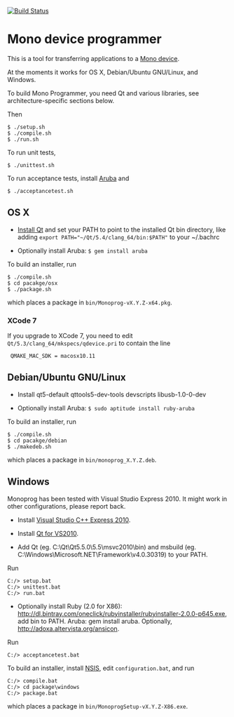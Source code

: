 [![Build Status](https://travis-ci.org/getopenmono/monoprog.svg)](https://travis-ci.org/getopenmono/monoprog)

# Mono device programmer

This is a tool for transferring applications to a [Mono device](http://openmono.com).

At the moments it works for OS X, Debian/Ubuntu GNU/Linux, and Windows.

To build Mono Programmer, you need Qt and various libraries, see architecture-specific sections below.

Then

    $ ./setup.sh
    $ ./compile.sh
    $ ./run.sh

To run unit tests,

    $ ./unittest.sh

To run acceptance tests, install [Aruba](https://github.com/cucumber/aruba) and

    $ ./acceptancetest.sh

## OS X

 - [Install Qt](https://www.qt.io/download-open-source/) and set your PATH to point to the installed Qt bin directory, like adding `export PATH="~/Qt/5.4/clang_64/bin:$PATH"` to your ~/.bachrc

 - Optionally install Aruba: `$ gem install aruba`

To build an installer, run

    $ ./compile.sh
    $ cd pacakge/osx
    $ ./package.sh

which places a package in `bin/Monoprog-vX.Y.Z-x64.pkg`.

### XCode 7

If you upgrade to XCode 7, you need to edit `Qt/5.3/clang_64/mkspecs/qdevice.pri` to
contain the line

     QMAKE_MAC_SDK = macosx10.11

## Debian/Ubuntu GNU/Linux

 - Install qt5-default qttools5-dev-tools devscripts libusb-1.0-0-dev

 - Optionally install Aruba: `$ sudo aptitude install ruby-aruba`

To build an installer, run

    $ ./compile.sh
    $ cd pacakge/debian
    $ ./makedeb.sh

which places a package in `bin/monoprog_X.Y.Z.deb`.

## Windows

Monoprog has been tested with Visual Studio Express 2010.  It might work in other configurations, please report back.

- Install [Visual Studio C++ Express 2010](https://app.vssps.visualstudio.com/profile/review?download=true&family=VisualStudioCExpress&release=VisualStudio2010).

- Install [Qt for VS2010](http://download.qt.io/official_releases/qt/5.5/5.5.0/qt-opensource-windows-x86-msvc2010-5.5.0.exe).

- Add Qt (eg. C:\Qt\Qt5.5.0\5.5\msvc2010\bin) and msbuild (eg. C:\Windows\Microsoft.NET\Framework\v4.0.30319) to your PATH.

Run

    C:/> setup.bat
    C:/> unittest.bat
    C:/> run.bat

- Optionally install Ruby (2.0 for X86): http://dl.bintray.com/oneclick/rubyinstaller/rubyinstaller-2.0.0-p645.exe, add bin to PATH.  Aruba: gem install aruba.  Optionally, http://adoxa.altervista.org/ansicon.

Run

    C:/> acceptancetest.bat

To build an installer, install [NSIS](http://nsis.sourceforge.net/Download/),
edit `configuration.bat`, and run

    C:/> compile.bat
    C:/> cd package\windows
    C:/> package.bat

which places a package in `bin/MonoprogSetup-vX.Y.Z-X86.exe`.
